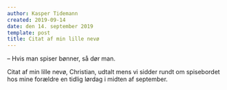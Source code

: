 ```yaml
---
author: Kasper Tidemann
created: 2019-09-14
date: den 14. september 2019
template: post
title: Citat af min lille nevø
---
```


– Hvis man spiser bønner, så dør man.

Citat af min lille nevø, Christian, udtalt mens vi sidder rundt om spisebordet hos mine forældre en tidlig lørdag i midten af september.